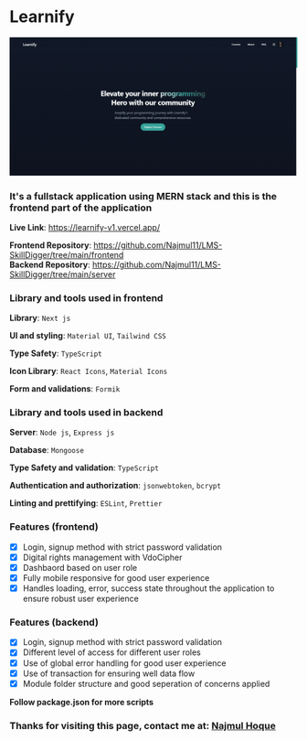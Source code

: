 # Learnify

![Learnify](./Learnify.png)

### It's a fullstack application using MERN stack and this is the frontend part of the application

**Live Link**: https://learnify-v1.vercel.app/

<!-- **Preview**: [YouTube](https://youtu.be/) -->

**Frontend Repository**: https://github.com/Najmul11/LMS-SkillDigger/tree/main/frontend  
**Backend Repository**: https://github.com/Najmul11/LMS-SkillDigger/tree/main/server

### Library and tools used in frontend

**Library**: `Next js`

**UI and styling**: `Material UI`, `Tailwind CSS`

**Type Safety**: `TypeScript`

**Icon Library**: `React Icons`, `Material Icons`

**Form and validations**: `Formik`

### Library and tools used in backend

**Server**: `Node js`, `Express js`

**Database**: `Mongoose`

**Type Safety and validation**: `TypeScript`

**Authentication and authorization**: `jsonwebtoken`, `bcrypt`

**Linting and prettifying**: `ESLint`, `Prettier`

### Features (frontend)

- [x] Login, signup method with strict password validation
- [x] Digital rights management with VdoCipher
- [x] Dashbaord based on user role
- [x] Fully mobile responsive for good user experience
- [x] Handles loading, error, success state throughout the application to ensure robust user experience

### Features (backend)

- [x] Login, signup method with strict password validation
- [x] Different level of access for different user roles
- [x] Use of global error handling for good user experience
- [x] Use of transaction for ensuring well data flow
- [x] Module folder structure and good seperation of concerns applied

**Follow package.json for more scripts**

### Thanks for visiting this page, contact me at: [Najmul Hoque](https://www.linkedin.com/in/najmulhoque-/)
